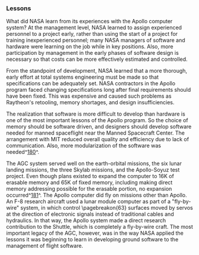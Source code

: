 ### Lessons

What did NASA learn from its experiences with the Apollo
computer system? At the management level, NASA learned to assign
experienced personnel to a project early, rather than using the start of
a project for training inexperienced personnel; many NASA managers of
software and hardware were learning on the job while in key positions.
Also, more participation by management in the early phases of software
design is necessary so that costs can be more effectively estimated and
controlled.

From the standpoint of development, NASA learned that a more thorough,
early effort at total systems engineering must be made so that
specifications can be adequately set. NASA contractors in the Apollo
program faced changing specifications long after final requirements
should have been fixed. This was expensive and caused such problems as
Raytheon's retooling, memory shortages, and design insufficiencies.

The realization that software is more difficult to develop than hardware
is one of the most important lessons of the Apollo program. So the
choice of memory should be software driven, and designers should develop
software needed for manned spaceflight near the Manned Spacecraft
Center. The arrangement with MIT reduced overall quality and efficiency
due to lack of communication. Also, more modularization of the software
was needed^[180](Source2.html)^.

The AGC system served well on the earth-orbital missions, the six lunar
landing missions, the three Skylab missions, and the Apollo-Soyuz test
project. Even though plans existed to expand the computer to 16K of
erasable memory and 65K of fixed memory, including making direct memory
addressing possible for the erasable portion, no expansion
occurred^[181](Source2.html)^. The Apollo computer did fly on
missions other than Apollo. An F-8 research aircraft used a lunar module
computer as part of a "fly-by-wire" system, in which control
\pagebreakon{63} surfaces moved by servos at the direction of electronic
signals instead of traditional cables and hydraulics. In that way, the
Apollo system made a direct research contribution to the Shuttle, which
is completely a fly-by-wire craft. The most important legacy of the AGC,
however, was in the way NASA applied the lessons it was beginning to
learn in developing ground software to the management of flight
software.
